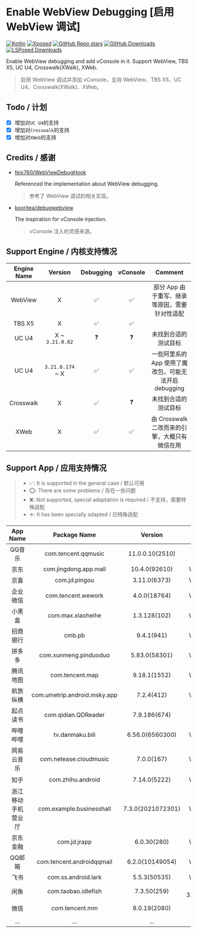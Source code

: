 # Enable WebView Debugging [启用 WebView 调试]

[![Kotlin](https://img.shields.io/badge/-Kotlin-7F52FF?style=flat&logo=Kotlin&logoColor=white)](#)
[![Xposed](https://img.shields.io/badge/-Xposed-3DDC84?style=flat&logo=Android&logoColor=white)](#)
[![GitHub Repo stars](https://img.shields.io/github/stars/WankkoRee/EnableWebViewDebugging?label=Github%20Stars&style=flat "GitHub Repo stars")](https://github.com/WankkoRee/EnableWebViewDebugging)
[![GitHub Downloads](https://img.shields.io/github/downloads/WankkoRee/EnableWebViewDebugging/total?label=GitHub%20Downloads&logo=github&style=flat)](https://github.com/WankkoRee/EnableWebViewDebugging/releases)
[![LSPosed Downloads](https://img.shields.io/github/downloads/Xposed-Modules-Repo/cn.wankkoree.xposed.enablewebviewdebugging/total?label=LSPosed%20Downloads&logo=Android&style=flat&labelColor=F48FB1&logoColor=ffffff)](https://modules.lsposed.org/module/cn.wankkoree.xposed.enablewebviewdebugging)

Enable WebView debugging and add vConsole in it. Support WebView, TBS X5, UC U4, Crosswalk(XWalk), XWeb.
>启用 WebView 调试并添加 vConsole，支持 WebView、TBS X5、UC U4、Crosswalk(XWalk)、XWeb。

## Todo / 计划

- [x] 增加对`UC U4`的支持
- [x] 增加对`Crosswalk`的支持
- [x] 增加对`XWeb`的支持

## Credits / 感谢

- [feix760/WebViewDebugHook](https://github.com/feix760/WebViewDebugHook)
  
  Referenced the implementation about WebView debugging.
  >参考了 WebView 调试的相关实现。

- [kooritea/debugwebview](https://github.com/kooritea/debugwebview)

  The inspiration for vConsole injection.
  >vConsole 注入的灵感来源。

## Support Engine / 内核支持情况

| Engine Name | Version | Debugging | vConsole | Comment |
| :----: | :----: | :----: | :----: | :----: |
| WebView | X | ✅ | ✅ | 部分 App 由于重写、继承等原因，需要针对性适配 |
| TBS X5 | X | ✅ | ✅ | |
| UC U4 | X ~ `3.21.0.82` | ❓ | ❓ | 未找到合适的测试目标 |
| UC U4 | `3.21.0.174` ~ X | ✅ | ✅ | 一些阿里系的 App 使用了魔改包，可能无法开启 debugging |
| Crosswalk | X | ✅ | ❓ | 未找到合适的测试目标 |
| XWeb | X | ✅ | ✅ | 由 Crosswalk 二改而来的引擎，大概只有微信在用 |

## Support App / 应用支持情况

> - ✅: It is supported in the general case / 默认可用
> - ⭕: There are some problems / 存在一些问题
> - ❌: Not supported, special adaptation is required / 不支持，需要特殊适配
> - ✳️: It has been specially adapted / 已特殊适配

| App Name | Package Name | Version | Engine | Debugging | vConsole |
| :----: | :----: | :----: | :----: | :----: | :----: |
| QQ音乐 | com.tencent.qqmusic | 11.0.0.10(2510) | TBS X5 045412 | ✅ | ✅ |
| 京东 | com.jingdong.app.mall | 10.4.0(92610) | WebView | ✅ | ✅ |
| 京喜 | com.jd.pingou | 3.11.0(6373) | WebView | ✅ | ✅ |
| 企业微信 | com.tencent.wework | 4.0.0(18764) | WebView | ✅ | ✅ |
| 小黑盒 | com.max.xiaoheihe | 1.3.128(102) | WebView | ✅ | ✅ |
| 招商银行 | cmb.pb | 9.4.1(941) | WebView | ✅ | ✅ |
| 拼多多 | com.xunmeng.pinduoduo | 5.83.0(58301) | WebView | ⭕ | ❌ |
| 腾讯地图 | com.tencent.map | 9.18.1(1552) | WebView | ✅ | ✅ |
| 航旅纵横 | com.umetrip.android.msky.app | 7.2.4(412) | WebView | ✅ | ✅ |
| 起点读书 | com.qidian.QDReader | 7.9.186(674) | TBS X5 045913 | ✅ | ✅ |
| 哔哩哔哩 | tv.danmaku.bili | 6.56.0(6560300) | WebView | ✅ | ✳️ |
| 网易云音乐 | com.netease.cloudmusic | 7.0.0(167) | WebView | ✅ | ✳️ |
| 知乎 | com.zhihu.android | 7.14.0(5222) | WebView | ✅ | ✳️ |
| 浙江移动手机营业厅 | com.example.businesshall | 7.3.0(2021072301) | WebView | ✅ | ✅ |
| 京东金融 | com.jd.jrapp | 6.0.30(280) | WebView | ✅ | ✅ |
| QQ邮箱 | com.tencent.androidqqmail | 6.2.0(10149054) | WebView | ✅ | ✳️ |
| 飞书 | com.ss.android.lark | 5.5.3(50535) | WebView | ✅ | ✅ |
| 闲鱼 | com.taobao.idlefish | 7.3.50(259) | UC U4 3.22.1.196 | ❌ | ✅ |
| 微信 | com.tencent.mm | 8.0.19(2080) | XWeb 3185 | ✅ | ✳️ |
| ... | ... | ... | ... | ... | ... |
